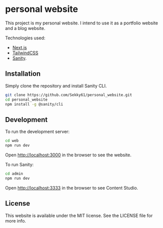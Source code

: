 # personal website

This project is my personal website. I intend to use it as a portfolio website and a blog website.

Technologies used:
- [Next.js](https://nextjs.org/)
- [TailwindCSS](https://tailwindcss.com/)
- [Sanity](https://www.sanity.io/).

## Installation

Simply clone the repository and install Sanity CLI.


```bash
git clone https://github.com/Sekky61/personal_website.git
cd personal_website
npm install -g @sanity/cli
```

## Development

To run the development server:

```bash
cd web
npm run dev
```

Open [http://localhost:3000](http://localhost:3000) in the browser to see the website.

To run Sanity:

```bash
cd admin
npm run dev
```

Open [http://localhost:3333](http://localhost:3333) in the browser to see Content Studio.

## License

This website is available under the MIT license. See the LICENSE file for more info.
